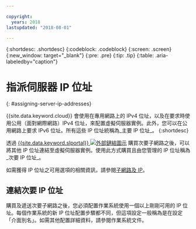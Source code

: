 ```yaml
---

copyright:
  years: 2018
lastupdated: "2018-08-01"

---
```


{:shortdesc: .shortdesc}
{:codeblock: .codeblock}
{:screen: .screen}
{:new_window: target="_blank"}
{:pre: .pre}
{:tip: .tip}
{:table: .aria-labeledby="caption"}

# 指派伺服器 IP 位址
{: #assigning-server-ip-addresses}

{{site.data.keyword.cloud}} 會使用在專用網路上的 IPv4 位址，以及在要求時使用公用（面對網際網路）IPv4 位址，來配置虛擬伺服器實例。此外，您可以在公用網路上要求 IPv6 位址。所有這些 IP 位址統稱為_主要 IP 位址_。
{:shortdesc}

透過 [{{site.data.keyword.slportal}} ![外部鏈結圖示](../icons/launch-glyph.svg "外部鏈結圖示")](https://control.softlayer.com) 購買次要子網路之後，可以將其他 IP 位址連結至虛擬伺服器實例。使用此方式購買且由您管理的 IP 位址稱為_次要 IP 位址_。

如需獲得 IP 位址之可用選項的相關資訊，請參閱[子網路及 IP](https://console.bluemix.net/docs/infrastructure/subnets/)。

## 連結次要 IP 位址

購買及遞送次要子網路之後，您必須配置作業系統使用一個以上剛剛可用的 IP 位址。每個作業系統的新 IP 位址配置步驟都不同，但這項設定一般稱為是在設定「介面別名」。如需其他配置詳細資料，請參閱作業系統文件。

